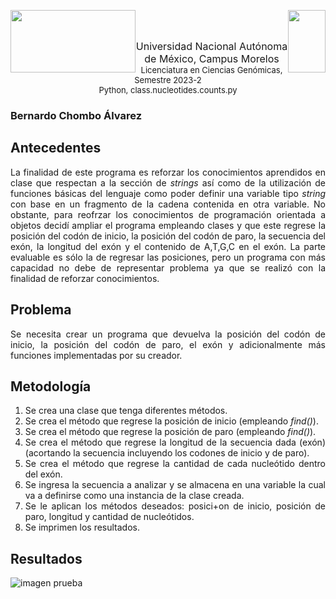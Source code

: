 <p float="left">
  <img img style="float: left;"width ="200" height="100" src="https://blogger.googleusercontent.com/img/b/R29vZ2xl/AVvXsEji0v55N5TAUIk5h0XzQKtqmlg3kpEx11_6PZqPs4juvDGyXVfcGYIRWozxTAqYACiKkBEpKABjS9Md7t8mYycBDzNC_fXUvQVE8gMw9E0Fr9DstnrFBectnz2uZWr3r_UzxNjZ771ja7l18zeVib3K7DPiHfeTCNz7MRxsAR3FGCPSLcECZod7Tcnc/s320/Logo%20UNAM%20Morelos%20letras.png"/>             
  <img img style="float: right;" width ="60" height="100" src="https://blogger.googleusercontent.com/img/b/R29vZ2xl/AVvXsEiqqbbUKBPSySIHU3QZIBXVIE0Hm02hAqzlkq7e3_xU_jRRvvvzYBRXKemheQaMYmv5hgPijN-LPMDQoqRX7dPaFSTZ-fQMe9UCbyK3nKiD7Jb__tIAWgcvrGTbZvcqDB-zo2pTp7qILY8-vr2djypOrYabQTaTXEqOzrTLrUJIUazIzPt7Upw6T0ax/s320/Logo%20LCG.png"/> 
</p>
<br>
<br>
<p align="center">  <font size="3">Universidad Nacional Autónoma de México, Campus Morelos</font> <br>
<font size="2"> Licenciatura en Ciencias Genómicas, Semestre 2023-2</font> <br>
<font size="2"> Python, class.nucleotides.counts.py</font> 
<p/>
<div style="text-align: justify">

### Bernardo Chombo Álvarez
## Antecedentes
La finalidad de este programa es reforzar los conocimientos aprendidos en clase que respectan a la sección de *strings* así como de la utilización de funciones básicas del lenguaje como poder definir una variable tipo *string* con base en un fragmento de la cadena contenida en otra variable. No obstante, para reofrzar los conocimientos de programación orientada a objetos decidí ampliar el programa empleando clases y que este regrese la posición del codón de inicio, la posición del codón de paro, la secuencia del exón, la longitud del exón y el contenido de A,T,G,C en el exón. 
La parte evaluable es sólo la de regresar las posiciones, pero un programa con más capacidad no debe de representar problema ya que se realizó con la finalidad de reforzar conocimientos.

## Problema
Se necesita crear un programa que devuelva la posición del codón de inicio, la posición del codón de paro, el exón y adicionalmente más funciones implementadas por su creador.

## Metodología
1. Se crea una clase que tenga diferentes métodos.
2. Se crea el método que regrese la posición de inicio (empleando *find()*).
3. Se crea el método que regrese la posición de paro (empleando *find()*).
4. Se crea el método que regrese la longitud de la secuencia dada (exón) (acortando la secuencia incluyendo los codones de inicio y de paro).
5. Se crea el método que regrese la cantidad de cada nucleótido dentro del exón.
6. Se ingresa la secuencia a analizar y se almacena en una variable la cual va a definirse como una instancia de la clase creada.
7. Se le aplican los métodos deseados: posici+on de inicio, posición de paro, longitud y cantidad de nucleótidos.
8. Se imprimen los resultados.


## Resultados
![imagen prueba](https://blogger.googleusercontent.com/img/b/R29vZ2xl/AVvXsEi6NGw_YDPqnvDx0mvpJKyKbij7P5zsnPkVTBM4BtB8RvxI2L1aVtj9MZUmbBo0-XgTBqlr_eNLXGEPTPpxH6oIA6mX8b1djqMfl9cQq89wQrXQkatVNU80WSkKcsZgtx7hgh-I91QO0dHRv6Rew9INt7Rs5IExUoKyNQl4_gkRWnbTtCYBLcaa7z9F/s433/class.nucleotides.png)

</div>
